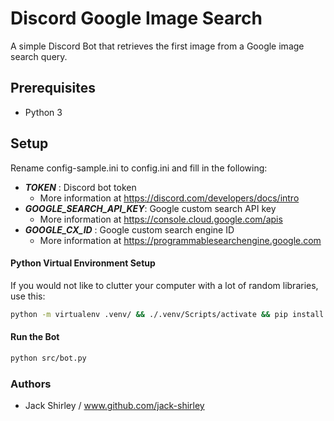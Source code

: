 # Discord Google Image Search

A simple Discord Bot that retrieves the first image from a Google image search query. 

## Prerequisites

- Python 3

## Setup

Rename config-sample.ini to config.ini and fill in the following:

- ***TOKEN*** : Discord bot token
    - More information at https://discord.com/developers/docs/intro
- ***GOOGLE_SEARCH_API_KEY***: Google custom search API key
    - More information at https://console.cloud.google.com/apis
- ***GOOGLE_CX_ID*** : Google custom search engine ID
    - More information at https://programmablesearchengine.google.com

#### Python Virtual Environment Setup

If you would not like to clutter your computer with a lot of random libraries, use this:

```bash
python -m virtualenv .venv/ && ./.venv/Scripts/activate && pip install -r requirements.txt
```

#### Run the Bot

```bash
python src/bot.py
```


### Authors

- Jack Shirley / www.github.com/jack-shirley
